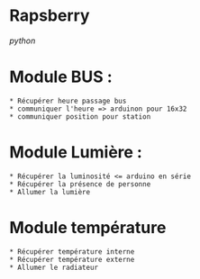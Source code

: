 # Rapsberry
*python*

# Module BUS :
	* Récupérer heure passage bus
	* communiquer l'heure => arduinon pour 16x32
	* communiquer position pour station

# Module Lumière :
	* Récupérer la luminosité <= arduino en série
	* Récupérer la présence de personne
	* Allumer la lumière

# Module température
	* Récupérer température interne
	* Récupérer température externe
	* Allumer le radiateur
